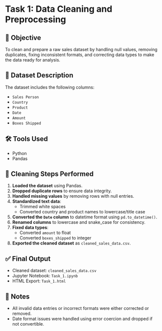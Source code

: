 # Task 1: Data Cleaning and Preprocessing

## 🧾 Objective
To clean and prepare a raw sales dataset by handling null values, removing duplicates, fixing inconsistent formats, and correcting data types to make the data ready for analysis.

## 📂 Dataset Description
The dataset includes the following columns:
- `Sales Person`
- `Country`
- `Product`
- `Date`
- `Amount`
- `Boxes Shipped`

## 🛠 Tools Used
- Python
- Pandas

## 🔧 Cleaning Steps Performed
1. **Loaded the dataset** using Pandas.
2. **Dropped duplicate rows** to ensure data integrity.
3. **Handled missing values** by removing rows with null entries.
4. **Standardized text data**:
   - Trimmed white spaces
   - Converted country and product names to lowercase/title case
5. **Converted the `Date` column** to datetime format using `pd.to_datetime()`.
6. **Renamed columns** to lowercase and snake_case for consistency.
7. **Fixed data types**:
   - Converted `amount` to float
   - Converted `boxes_shipped` to integer
8. **Exported the cleaned dataset** as `cleaned_sales_data.csv`.

## ✅ Final Output
- Cleaned dataset: `cleaned_sales_data.csv`
- Jupyter Notebook: `Task_1.ipynb`  
- HTML Export: `Task_1.html`

## 📌 Notes
- All invalid data entries or incorrect formats were either corrected or removed.
- Date format issues were handled using error coercion and dropped if not convertible.
